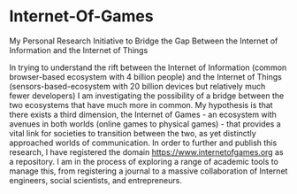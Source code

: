 # Internet-Of-Games
My Personal Research Initiative to Bridge the Gap Between the Internet of Information and the Internet of Things

In trying to understand the rift between the Internet of Information (common browser-based ecosystem with 4 billion people) and the Internet of Things (sensors-based-ecosystem with 20 billion devices but relatively much fewer developers) I am investigating the possibility of a bridge between the two ecosystems that have much more in common. My hypothesis is that there exists a third dimension, the Internet of Games - an ecosystem with avenues in both worlds (online games to physical games) - that provides a vital link for societies to transition between the two, as yet distinctly approached worlds of communication. In order to further and publish this research, I have registered the domain https://www.internetofgames.org as a repository. I am in the process of exploring a range of academic tools to manage this, from registering a journal to a massive collaboration of Internet engineers, social scientists, and entrepreneurs.

